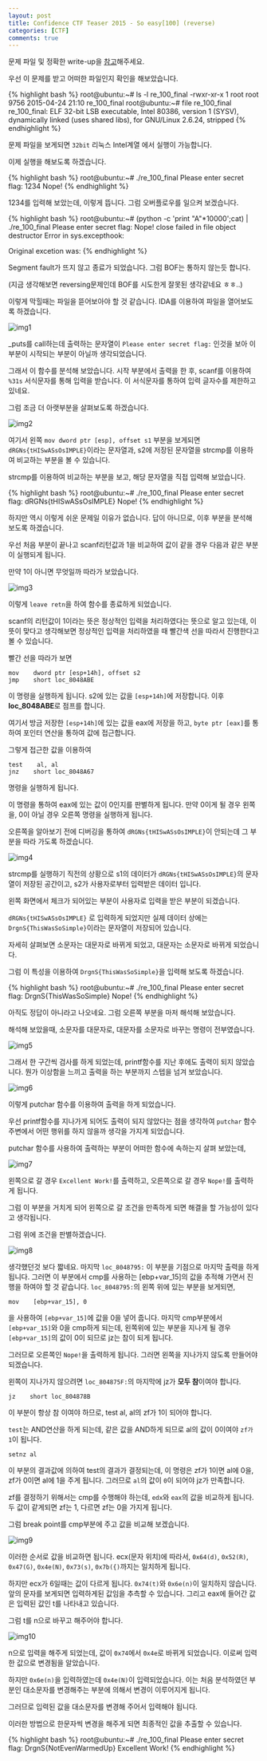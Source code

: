 ```yaml
---
layout: post
title: Confidence CTF Teaser 2015 - So easy[100] (reverse)
categories: [CTF]
comments: true
---
```


문제 파일 및 정확한 write-up을 [참고](https://github.com/ctfs/write-ups-2015/tree/master/confidence-ctf-teaser-2015/reverse/so-easy-100)해주세요.

우선 이 문제를 받고 어떠한 파일인지 확인을 해보았습니다.

{% highlight bash %}
root@ubuntu:~# ls -l re_100_final
-rwxr-xr-x 1 root root 9756 2015-04-24 21:10 re_100_final
root@ubuntu:~# file re_100_final
re_100_final: ELF 32-bit LSB executable, Intel 80386, version 1 (SYSV), dynamically linked (uses shared libs), for GNU/Linux 2.6.24, stripped
{% endhighlight %}

문제 파일을 보게되면 `32bit` 리눅스 Intel계열 에서 실행이 가능합니다.

이제 실행을 해보도록 하겠습니다.

{% highlight bash %}
root@ubuntu:~# ./re_100_final
Please enter secret flag:
1234
Nope!
{% endhighlight %}

1234를 입력해 보았는데, 이렇게 뜹니다. 그럼 오버플로우를 일으켜 보겠습니다.

{% highlight bash %}
root@ubuntu:~# (python -c 'print "A"*10000';cat) | ./re_100_final
Please enter secret flag:
Nope!
close failed in file object destructor
Error in sys.excepthook:

Original excetion was:
{% endhighlight %}

Segment fault가 뜨지 않고 종료가 되었습니다. 그럼 BOF는 통하지 않는듯 합니다.

(지금 생각해보면 reversing문제인데 BOF를 시도한게 잘못된 생각같네요 ㅎㅎ..)

이렇게 막힐때는 파일을 뜯어보아야 할 것 같습니다. IDA를 이용하여 파일을 열어보도록 하겠습니다.

![img1]({{site.url}}/img/2015-05-13-Confidence-CTF-Teaser-2015-So-easy-100-reverse/img1.png)

_puts를 call하는데 출력하는 문자열이 `Please enter secret flag:` 인것을 보아 이 부분이 시작되는 부분이 아닐까 생각되었습니다.

그래서 이 함수를 분석해 보았습니다. 시작 부분에서 출력을 한 후, scanf를 이용하여 `%31s` 서식문자를 통해 입력을 받습니다. 이 서식문자를 통하여 입력 글자수를 제한하고 있네요.

그럼 조금 더 아랫부분을 살펴보도록 하겠습니다.

![img2]({{site.url}}/img/2015-05-13-Confidence-CTF-Teaser-2015-So-easy-100-reverse/img2.png)

여기서 왼쪽 `mov dword ptr [esp], offset s1` 부분을 보게되면 `dRGNs{tHISwASsOsIMPLE}`이라는 문자열과, s2에 저장된 문자열을 strcmp를 이용하여 비교하는 부분을 볼 수 있습니다.

strcmp를 이용하여 비교하는 부분을 보고, 해당 문자열을 직접 입력해 보았습니다.

{% highlight bash %}
root@ubuntu:~# ./re_100_final
Please enter secret flag:
dRGNs{tHISwASsOsIMPLE}
Nope!
{% endhighlight %}

하지만 역시 이렇게 쉬운 문제일 이유가 없습니다. 답이 아니므로, 이후 부분을 분석해 보도록 하겠습니다.

우선 처음 부분이 끝나고 scanf리턴값과 1을 비교하여 값이 같을 경우 다음과 같은 부분이 실행되게 됩니다.

만약 1이 아니면 무엇일까 따라가 보았습니다.

![img3]({{site.url}}/img/2015-05-13-Confidence-CTF-Teaser-2015-So-easy-100-reverse/img3.png)

이렇게 `leave retn`을 하여 함수를 종료하게 되었습니다.

scanf의 리턴값이 1이라는 뜻은 정상적인 입력을 처리하였다는 뜻으로 알고 있는데, 이 뜻이 맞다고 생각해보면 정상적인 입력을 처리하였을 때 빨간색 선을 따라서 진행한다고 볼 수 있습니다.

빨간 선을 따라가 보면

```
mov    dword ptr [esp+14h], offset s2
jmp    short loc_8048ABE
```

이 명령을 실행하게 됩니다. s2에 있는 값을 `[esp+14h]`에 저장합니다. 이후 **loc_8048ABE**로 점프를 합니다.

여기서 방금 저장한 `[esp+14h]`에 있는 값을 eax에 저장을 하고, `byte ptr [eax]`를 통하여 포인터 연산을 통하여 값에 접근합니다.

그렇게 접근한 값을 이용하여

```
test    al, al
jnz    short loc_8048A67
```

명령을 실행하게 됩니다.

이 명령을 통하여 eax에 있는 값이 0인지를 판별하게 됩니다. 만약 0이게 될 경우 왼쪽을, 0이 아닐 경우 오른쪽 명령을 실행하게 됩니다.

오른쪽을 알아보기 전에 디버깅을 통하여 `dRGNs{tHISwASsOsIMPLE}`이 안되는데 그 부분을 따라 가도록 하겠습니다.

![img4]({{site.url}}/img/2015-05-13-Confidence-CTF-Teaser-2015-So-easy-100-reverse/img4.png)

strcmp를 실행하기 직전의 상황으로 s1의 데이터가 `dRGNs{tHISwASsOsIMPLE}`의 문자열이 저장된 공간이고, s2가 사용자로부터 입력받은 데이터 입니다.

왼쪽 화면에서 체크가 되어있는 부분이 사용자로 입력을 받은 부분이 되겠습니다.

`dRGNs{tHISwASsOsIMPLE}` 로 입력하게 되었지만 실제 데이터 상에는 `DrgnS{ThisWasSoSimple}`이라는 문자열이 저장되어 있습니다.

자세히 살펴보면 소문자는 대문자로 바뀌게 되었고, 대문자는 소문자로 바뀌게 되었습니다.

그럼 이 특성을 이용하여 `DrgnS{ThisWasSoSimple}`을 입력해 보도록 하겠습니다.

{% highlight bash %}
root@ubuntu:~# ./re_100_final
Please enter secret flag:
DrgnS{ThisWasSoSimple}
Nope!
{% endhighlight %}

아직도 정답이 아니라고 나오네요. 그럼 오른쪽 부분을 마저 해석해 보았습니다.

해석해 보았을때, 소문자를 대문자로, 대문자를 소문자로 바꾸는 명령이 전부였습니다.

![img5]({{site.url}}/img/2015-05-13-Confidence-CTF-Teaser-2015-So-easy-100-reverse/img5.png)

그래서 한 구간씩 검사를 하게 되었는데, printf함수를 지난 후에도 출력이 되지 않았습니다. 뭔가 이상함을 느끼고 출력을 하는 부분까지 스텝을 넘겨 보았습니다.

![img6]({{site.url}}/img/2015-05-13-Confidence-CTF-Teaser-2015-So-easy-100-reverse/img6.png)

이렇게 putchar 함수를 이용하여 출력을 하게 되었습니다.

우선 printf함수를 지나가게 되어도 출력이 되지 않았다는 점을 생각하여 `putchar` 함수 주변에서 어떤 행위를 하지 않을까 생각을 가지게 되었습니다.

putchar 함수를 사용하여 출력하는 부분이 어떠한 함수에 속하는지 살펴 보았는데, 

![img7]({{site.url}}/img/2015-05-13-Confidence-CTF-Teaser-2015-So-easy-100-reverse/img7.png)

왼쪽으로 갈 경우 `Excellent Work!`를 출력하고, 오른쪽으로 갈 경우 `Nope!`를 출력하게 됩니다.

그럼 이 부분을 거치게 되어 왼쪽으로 갈 조건을 만족하게 되면 해결을 할 가능성이 있다고 생각됩니다.

그럼 위에 조건을 판별하겠습니다.

![img8]({{site.url}}/img/2015-05-13-Confidence-CTF-Teaser-2015-So-easy-100-reverse/img8.png)

생각했던것 보다 짧네요. 마지막 `loc_8048795:` 이 부분을 기점으로 마지막 출력을 하게 됩니다. 그러면 이 부분에서 cmp를 사용하는 [ebp+var_15]의 값을 추적해 가면서 진행을 하여야 할 것 같습니다. `loc_8048795:`의 왼쪽 위에 있는 부분을 보게되면,

```
mov    [ebp+var_15], 0
```

을 사용하여 `[ebp+var_15]`에 값을 0을 넣어 줍니다. 마지막 cmp부분에서 `[ebp+var_15]`와 0을 cmp하게 되는데, 왼쪽위에 있는 부분을 지나게 될 경우 `[ebp+var_15]`의 값이 0이 되므로 jz는 참이 되게 됩니다.

그러므로 오른쪽인 `Nope!`을 출력하게 됩니다. 그러면 왼쪽을 지나가지 않도록 만들어야 되겠습니다.

왼쪽이 지나가지 않으려면 `loc_804875F:`의 마지막에 jz가 **모두 참**이여야 합니다.
```
jz    short loc_804878B
```

이 부분이 항상 참 이여야 하므로, test al, al의 zf가 1이 되어야 합니다.

`test`는 AND연산을 하게 되는데, 같은 값을 AND하게 되므로 al의 값이 0이여야 `zf가 1`이 됩니다.

```
setnz al
```

이 부분의 결과값에 의하여 test의 결과가 결정되는데, 이 명령은 zf가 1이면 al에 0을, zf가 0이면 al에 1을 주게 됩니다. 그러므로 `al`의 값이 `0`이 되어야 jz가 만족합니다.

zf를 결정하기 위해서는 cmp를 수행해야 하는데, `edx`와 `eax`의 값을 비교하게 됩니다. 두 값이 같게되면 zf는 1, 다르면 zf는 0을 가지게 됩니다.

그럼 break point를 cmp부분에 주고 값을 비교해 보겠습니다.

![img9]({{site.url}}/img/2015-05-13-Confidence-CTF-Teaser-2015-So-easy-100-reverse/img9.png) 

이러한 순서로 값을 비교하면 됩니다. ecx(문자 위치)에 따라서, `0x64(d)`, `0x52(R)`, `0x47(G)`, `0x4e(N)`, `0x73(s)`, `0x7b({)`까지는 일치하게 됩니다.

하지만 ecx가 6일때는 값이 다르게 됩니다. `0x74(t)`와 `0x6e(n)`이 일치하지 않습니다. 앞의 문자를 보게되면 입력하게된 값임을 추측할 수 있습니다. 그리고 eax에 들어간 값은 입력된 값인 t를 나타내고 있습니다.

그럼 t를 n으로 바꾸고 해주어야 합니다.

![img10]({{site.url}}/img/2015-05-13-Confidence-CTF-Teaser-2015-So-easy-100-reverse/img10.png) 

n으로 입력을 해주게 되었는데, 값이 `0x74`에서 `0x4e`로 바뀌게 되었습니다. 이로써 입력한 값으로 변경됨을 알았습니다.

하지만 `0x6e(n)`을 입력하였는데 `0x4e(N)`이 입력되었습니다. 이는 처음 분석하였던 부분인 대소문자를 변경해주는 부분에 의해서 변경이 이루어지게 됩니다.

그러므로 입력된 값을 대소문자를 변경해 주어서 입력해야 됩니다.

이러한 방법으로 한문자씩 변경을 해주게 되면 최종적인 값을 추출할 수 있습니다.

{% highlight bash %}
root@ubuntu:~# ./re_100_final
Please enter secret flag:
DrgnS{NotEvenWarmedUp}
Excellent Work!
{% endhighlight %}